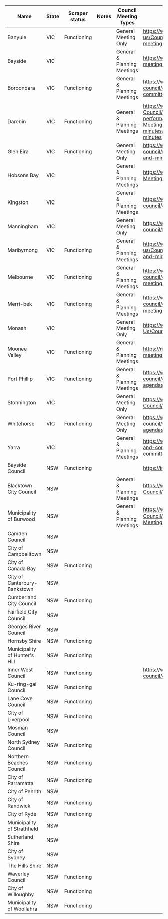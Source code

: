 | Name                          | State | Scraper status | Notes | Council Meeting Types       | Council Meeting Agenda Page Link                                                                                                                                                                    | General Meeting Schedule Link                                                                                                | Slug                 | FIELD8 |
| ----------------------------- | ----- | -------------- | ----- | --------------------------- | --------------------------------------------------------------------------------------------------------------------------------------------------------------------------------------------------- | ---------------------------------------------------------------------------------------------------------------------------- | -------------------- | ------ |
| Banyule                       | VIC   | Functioning    |       | General Meeting Only        | https://www.banyule.vic.gov.au/About-us/Councillors-and-Council-meetings/Council-meetings/Council-meeting-agendas-and-minutes                                                                       | https://www.banyule.vic.gov.au/About-us/Councillors-and-Council-meetings/Council-meetings                                    | banyule              |        |
| Bayside                       | VIC   |                |       | General & Planning Meetings | https://www.bayside.vic.gov.au/council/council-meetings-agendas-and-minutes                                                                                                                         | https://www.bayside.vic.gov.au/council/council-meetings-agendas-and-minutes                                                  | bayside_vic          |        |
| Boroondara                    | VIC   | Functioning    |       | General & Planning Meetings | https://www.boroondara.vic.gov.au/about-council/councillors-and-meetings/council-and-committee-meetings                                                                                             | https://www.boroondara.vic.gov.au/about-council/councillors-and-meetings/council-and-committee-meetings/2023-meeting-dates   | boroondara           |        |
| Darebin                       | VIC   | Functioning    |       | General & Planning Meetings | https://www.darebin.vic.gov.au/About-Council/Council-structure-and-performance/Council-and-Committee-Meetings/Council-meetings/Meeting-agendas-and-minutes/2023-Council-meeting-agendas-and-minutes | https://www.darebin.vic.gov.au/councilmeetings                                                                               | darebin              |        |
| Glen Eira                     | VIC   | Functioning    |       | General Meeting Only        | https://www.gleneira.vic.gov.au/about-council/meetings-and-agendas/council-agendas-and-minutes                                                                                                      | https://www.gleneira.vic.gov.au/about-council/meetings-and-agendas/council-meeting-information                               | glen_eira            |        |
| Hobsons Bay                   | VIC   |                |       | General & Planning Meetings | https://www.hobsonsbay.vic.gov.au/Council/Council-Meetings/Minutes-and-Agendas                                                                                                                      | https://www.hobsonsbay.vic.gov.au/Council/Council-Meetings/Council-meeting-timetable                                         | hobsons_bay          |        |
| Kingston                      | VIC   |                |       | General & Planning Meetings | https://www.kingston.vic.gov.au/council/your-council/council-meetings/agendas-and-minutes                                                                                                           | https://www.kingston.vic.gov.au/council/your-council/council-meetings/upcoming-council-meetings                              | kingston             |        |
| Manningham                    | VIC   |                |       | General Meeting Only        | https://www.manningham.vic.gov.au/about-council/how-council-works/council-meetings                                                                                                                  | https://www.manningham.vic.gov.au/about-council/how-council-works/council-meetings                                           | manningham           |        |
| Maribyrnong                   | VIC   | Functioning    |       | General & Planning Meetings | https://www.maribyrnong.vic.gov.au/About-us/Council-and-committee-meetings/Agendas-and-minutes                                                                                                      | https://www.maribyrnong.vic.gov.au/About-us/Council-and-committee-meetings/2023-Schedule-of-Meeting-Dates                    | maribyrnong          |        |
| Melbourne                     | VIC   | Functioning    |       | General & Planning Meetings | https://www.melbourne.vic.gov.au/about-council/committees-meetings/Pages/upcoming-meetings.aspx                                                                                                     | https://www.melbourne.vic.gov.au/about-council/committees-meetings/Pages/upcoming-meetings.aspx                              | melbourne            |        |
| Merri-bek                     | VIC   | Functioning    |       | General & Planning Meetings | https://www.merri-bek.vic.gov.au/my-council/council-and-committee-meetings/council-meetings/nextcouncilmeetingagenda/#autoAnchor2                                                                   | https://www.merri-bek.vic.gov.au/my-council/council-and-committee-meetings/council-meetings/council-meeting-dates-locations/ | merri_bek            |        |
| Monash                        | VIC   |                |       | General Meeting Only        | https://www.monash.vic.gov.au/About-Us/Council/Council-Meetings/Agendas-Minutes                                                                                                                     | https://www.monash.vic.gov.au/About-Us/Council/Council-Meetings/Council-Meetings-Schedule                                    | monash               |        |
| Moonee Valley                 | VIC   | Functioning    |       | General & Planning Meetings | https://mvcc.vic.gov.au/my-council/council-meetings/                                                                                                                                                | https://mvcc.vic.gov.au/my-council/council-meetings/                                                                         | moonee-valley        |        |
| Port Phillip                  | VIC   | Functioning    |       | General & Planning Meetings | https://www.portphillip.vic.gov.au/about-the-council/council-meetings/2023-meetings-and-agendas                                                                                                     | https://www.portphillip.vic.gov.au/about-the-council/council-meetings/2023-timetable-council-meetings                        | port_phillip         |        |
| Stonnington                   | VIC   |                |       | General Meeting Only        | https://www.stonnington.vic.gov.au/About/About-Council/Council-meetings/Minutes-and-agendas                                                                                                         | https://www.stonnington.vic.gov.au/About/About-Council/Council-meetings/Council-meeting-calendar                             | stonnington          |        |
| Whitehorse                    | VIC   | Functioning    |       | General Meeting Only        | https://www.whitehorse.vic.gov.au/about-council/what-we-do/meetings/council-meeting-agendas-minutes                                                                                                 | https://www.whitehorse.vic.gov.au/about-council/what-we-do/meetings/council-meeting-dates                                    | whitehorse           |        |
| Yarra                         | VIC   |                |       | General & Planning Meetings | https://www.yarracity.vic.gov.au/about-us/council-and-committee-meetings/upcoming-council-and-committee-meetings                                                                                    | https://www.yarracity.vic.gov.au/about-us/council-and-committee-meetings/upcoming-council-and-committee-meetings             | yarra                |        |
| Bayside Council               | NSW   | Functioning    |       |                             | https://infoweb.bayside.nsw.gov.au/?committee=1                                                                                                                                                     |                                                                                                                              | bayside_nsw          |        |
| Blacktown City Council        | NSW   |                |       | General & Planning Meetings | https://www.blacktown.nsw.gov.au/About-Council/How-we-work/Business-Papers                                                                                                                          | https://www.blacktown.nsw.gov.au/About-Council/How-we-work/Council-and-committee-meetings                                    | blacktown            |        |
| Municipality of Burwood       | NSW   |                |       | General & Planning Meetings | https://www.burwood.nsw.gov.au/Our-Council/Council-and-Committee-Meetings/Minutes-and-Agendas                                                                                                       |                                                                                                                              | burwood              |        |
| Camden Council                | NSW   |                |       |                             |                                                                                                                                                                                                     |                                                                                                                              | camden               |        |
| City of Campbelltown          | NSW   |                |       |                             |                                                                                                                                                                                                     |                                                                                                                              | campbelltown         |        |
| City of Canada Bay            | NSW   | Functioning    |       |                             |                                                                                                                                                                                                     |                                                                                                                              | canada_bay           |        |
| City of Canterbury-Bankstown  | NSW   |                |       |                             |                                                                                                                                                                                                     |                                                                                                                              | canterbury_blacktown |        |
| Cumberland City Council       | NSW   | Functioning    |       |                             |                                                                                                                                                                                                     |                                                                                                                              | cumberland           |        |
| Fairfield City Council        | NSW   |                |       |                             |                                                                                                                                                                                                     |                                                                                                                              | fairfield            |        |
| Georges River Council         | NSW   |                |       |                             |                                                                                                                                                                                                     |                                                                                                                              | georges_river        |        |
| Hornsby Shire                 | NSW   | Functioning    |       |                             |                                                                                                                                                                                                     |                                                                                                                              | hornsby              |        |
| Municipality of Hunter's Hill | NSW   | Functioning    |       |                             |                                                                                                                                                                                                     |                                                                                                                              | hunters_hill         |        |
| Inner West Council            | NSW   | Functioning    |       |                             | https://www.innerwest.nsw.gov.au/about/the-council/council-meetings/current-council-meetings                                                                                                        |                                                                                                                              | inner_west           |        |
| Ku-ring-gai Council           | NSW   | Functioning    |       |                             |                                                                                                                                                                                                     |                                                                                                                              | ku_ring_gai          |        |
| Lane Cove Council             | NSW   | Functioning    |       |                             |                                                                                                                                                                                                     |                                                                                                                              | lane_cove            |        |
| City of Liverpool             | NSW   | Functioning    |       |                             |                                                                                                                                                                                                     |                                                                                                                              | liverpool            |        |
| Mosman Council                | NSW   |                |       |                             |                                                                                                                                                                                                     |                                                                                                                              | mosman               |        |
| North Sydney Council          | NSW   | Functioning    |       |                             |                                                                                                                                                                                                     |                                                                                                                              | north_sydney         |        |
| Northern Beaches Council      | NSW   | Functioning    |       |                             |                                                                                                                                                                                                     |                                                                                                                              | northern_beaches     |        |
| City of Parramatta            | NSW   | Functioning    |       |                             |                                                                                                                                                                                                     |                                                                                                                              | parramatta           |        |
| City of Penrith               | NSW   |                |       |                             |                                                                                                                                                                                                     |                                                                                                                              | penrith              |        |
| City of Randwick              | NSW   | Functioning    |       |                             |                                                                                                                                                                                                     |                                                                                                                              | Randwick             |        |
| City of Ryde                  | NSW   | Functioning    |       |                             |                                                                                                                                                                                                     |                                                                                                                              | ryde                 |        |
| Municipality of Strathfield   | NSW   |                |       |                             |                                                                                                                                                                                                     |                                                                                                                              | strathfield          |        |
| Sutherland Shire              | NSW   |                |       |                             |                                                                                                                                                                                                     |                                                                                                                              | sutherland           |        |
| City of Sydney                | NSW   |                |       |                             |                                                                                                                                                                                                     |                                                                                                                              | sydney               |        |
| The Hills Shire               | NSW   |                |       |                             |                                                                                                                                                                                                     |                                                                                                                              | the_hills            |        |
| Waverley Council              | NSW   | Functioning    |       |                             |                                                                                                                                                                                                     |                                                                                                                              | waverley             |        |
| City of Willoughby            | NSW   | Functioning    |       |                             |                                                                                                                                                                                                     |                                                                                                                              | willoughby           |        |
| Municipality of Woollahra     | NSW   | Functioning    |       |                             |                                                                                                                                                                                                     |                                                                                                                              | woollahra            |        |

